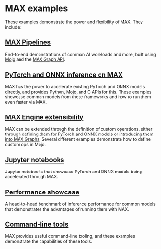 # MAX examples

These examples demonstrate the power and flexibility of
[MAX](https://docs.modular.com/max/). They include:

## [MAX Pipelines](graph-api/pipelines/)

End-to-end demonstrations of common AI workloads and more, built using
[Mojo](https://docs.modular.com/mojo/) and the
[MAX Graph API](https://docs.modular.com/engine/graph/).

## [PyTorch and ONNX inference on MAX](inference/)

MAX has the power to accelerate existing PyTorch and ONNX models directly, and
provides Python, Mojo, and C APIs for this. These examples showcase common
models from these frameworks and how to run them even faster via MAX.

## [MAX Engine extensibility](extensibility/)

MAX can be extended through the definition of custom operations, either
through [defining them for PyTorch and ONNX models](https://docs.modular.com/engine/extensibility/custom-op)
or [introducing them into MAX Graphs](https://docs.modular.com/engine/extensibility/graph-custom-op).
Several different examples demonstrate how to define custom ops in Mojo.

## [Jupyter notebooks](notebooks/)

Jupyter notebooks that showcase PyTorch and ONNX models being accelerated
through MAX.

## [Performance showcase](performance-showcase/)

A head-to-head benchmark of inference performance for common models that
demonstrates the advantages of running them with MAX.

## [Command-line tools](tools/)

MAX provides useful command-line tooling, and these examples demonstrate the
capabilities of these tools.
